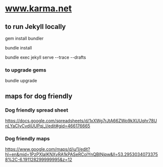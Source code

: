 # www.karma.net

## to run Jekyll locally

gem install bundler

bundle install

bundle exec jekyll serve --trace --drafts

### to upgrade gems

bundle upgrade

## maps for dog friendly

### Dog friendly spread sheet

https://docs.google.com/spreadsheets/d/1xXWg7rJtA66ZWp9kXUUqhr78UnLYaCIyCvdjUUPqj_I/edit#gid=466176665

### Dog friendly maps

https://www.google.com/maps/d/u/1/edit?hl=en&mid=1PzPXlaIKNXvRA1kPASeRColYnQBINjpw&ll=53.29530340733758%2C-6.191128299999995&z=12
